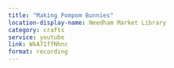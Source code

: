 ```yaml
---
title: "Making Pompom Bunnies"
location-display-name: Needham Market Library
category: crafts
service: youtube
link: WkA71ffNhnc
format: recording
---
```

